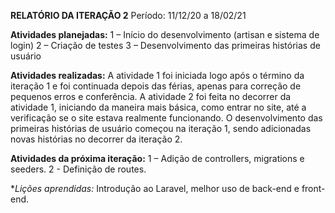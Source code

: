 **RELATÓRIO DA ITERAÇÃO 2**
Período: 11/12/20 a 18/02/21

**Atividades planejadas:**
1 – Início do desenvolvimento (artisan e sistema de login)
2 – Criação de testes
3 – Desenvolvimento das primeiras histórias de usuário

**Atividades realizadas:**
A atividade 1 foi iniciada logo após o término da iteração 1 e foi continuada depois das férias, apenas para correção de pequenos erros e conferência. 
A atividade 2 foi feita no decorrer da atividade 1, iniciando da maneira mais básica, como entrar no site, até a verificação se o site estava realmente funcionando. 
O desenvolvimento das primeiras histórias de usuário começou na iteração 1, sendo adicionadas novas histórias no decorrer da iteração 2. 

**Atividades da próxima iteração:** 
1 – Adição de controllers, migrations e seeders.
2 - Definição de routes.

**Lições aprendidas:*
Introdução ao Laravel, melhor uso de back-end e front-end.